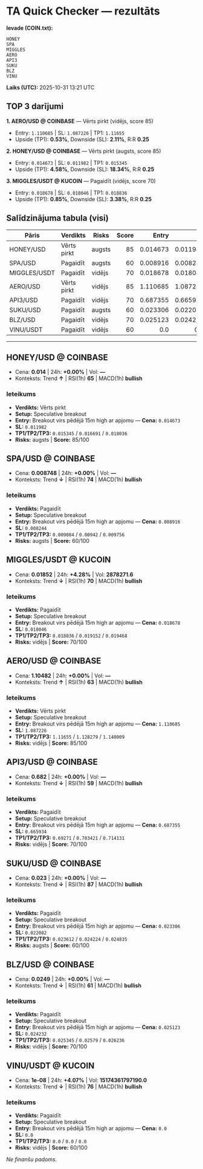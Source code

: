 # TA Quick Checker — rezultāts

**Ievade (COIN.txt):**
```
HONEY
SPA
MIGGLES
AERO
API3
SUKU
BLZ
VINU
```
**Laiks (UTC):** 2025-10-31 13:21 UTC

## TOP 3 darījumi
**1. AERO/USD @ COINBASE** — Vērts pirkt (vidējs, score 85)
- Entry: `1.110685` | SL: `1.087226` | TP1: `1.11655`
- Upside (TP1): **0.53%**, Downside (SL): **2.11%**, R:R **0.25**

**2. HONEY/USD @ COINBASE** — Vērts pirkt (augsts, score 85)
- Entry: `0.014673` | SL: `0.011982` | TP1: `0.015345`
- Upside (TP1): **4.58%**, Downside (SL): **18.34%**, R:R **0.25**

**3. MIGGLES/USDT @ KUCOIN** — Pagaidīt (vidējs, score 70)
- Entry: `0.018678` | SL: `0.018046` | TP1: `0.018836`
- Upside (TP1): **0.85%**, Downside (SL): **3.38%**, R:R **0.25**

## Salīdzinājuma tabula (visi)
| Pāris | Verdikts | Risks | Score | Entry | SL | TP1 | Upside% | Downside% | R:R | RSI(1h) | MACD | 24h% | Cena |
|---|---|---|---:|---:|---:|---:|---:|---:|---:|---:|---|---:|---:|
| HONEY/USD | Vērts pirkt | augsts | 85 | 0.014673 | 0.011982 | 0.015345 | 4.58% | 18.34% | 0.25 | 65 | bullish | +0.00% | 0.014 |
| SPA/USD | Pagaidīt | augsts | 60 | 0.008916 | 0.008244 | 0.009084 | 1.88% | 7.54% | 0.25 | 74 | bullish | +0.00% | 0.008748 |
| MIGGLES/USDT | Pagaidīt | vidējs | 70 | 0.018678 | 0.018046 | 0.018836 | 0.85% | 3.38% | 0.25 | 70 | bullish | +4.28% | 0.01852 |
| AERO/USD | Vērts pirkt | vidējs | 85 | 1.110685 | 1.087226 | 1.11655 | 0.53% | 2.11% | 0.25 | 63 | bullish | +0.00% | 1.10482 |
| API3/USD | Pagaidīt | vidējs | 70 | 0.687355 | 0.665934 | 0.69271 | 0.78% | 3.12% | 0.25 | 59 | bullish | +0.00% | 0.682 |
| SUKU/USD | Pagaidīt | augsts | 60 | 0.023306 | 0.022082 | 0.023612 | 1.31% | 5.25% | 0.25 | 87 | bullish | +0.00% | 0.023 |
| BLZ/USD | Pagaidīt | vidējs | 70 | 0.025123 | 0.024232 | 0.025345 | 0.88% | 3.55% | 0.25 | 61 | bullish | +0.00% | 0.0249 |
| VINU/USDT | Pagaidīt | vidējs | 60 | 0.0 | 0.0 | 0.0 | — | — | — | 76 | bullish | +4.07% | 1e-08 |

---

## HONEY/USD @ COINBASE
- Cena: **0.014** | 24h: **+0.00%** | Vol: **—**
- Konteksts: Trend **↑** | RSI(1h) **65** | MACD(1h) **bullish**

### Ieteikums
- **Verdikts:** Vērts pirkt
- **Setup:** Speculative breakout
- **Entry:** Breakout virs pēdējā 15m high ar apjomu  — **Cena:** `0.014673`
- **SL:** `0.011982`
- **TP1/TP2/TP3:** `0.015345` / `0.016691` / `0.018036`
- **Risks:** augsts | **Score:** 85/100

## SPA/USD @ COINBASE
- Cena: **0.008748** | 24h: **+0.00%** | Vol: **—**
- Konteksts: Trend **↓** | RSI(1h) **74** | MACD(1h) **bullish**

### Ieteikums
- **Verdikts:** Pagaidīt
- **Setup:** Speculative breakout
- **Entry:** Breakout virs pēdējā 15m high ar apjomu  — **Cena:** `0.008916`
- **SL:** `0.008244`
- **TP1/TP2/TP3:** `0.009084` / `0.00942` / `0.009756`
- **Risks:** augsts | **Score:** 60/100

## MIGGLES/USDT @ KUCOIN
- Cena: **0.01852** | 24h: **+4.28%** | Vol: **2878271.6**
- Konteksts: Trend **↓** | RSI(1h) **70** | MACD(1h) **bullish**

### Ieteikums
- **Verdikts:** Pagaidīt
- **Setup:** Speculative breakout
- **Entry:** Breakout virs pēdējā 15m high ar apjomu  — **Cena:** `0.018678`
- **SL:** `0.018046`
- **TP1/TP2/TP3:** `0.018836` / `0.019152` / `0.019468`
- **Risks:** vidējs | **Score:** 70/100

## AERO/USD @ COINBASE
- Cena: **1.10482** | 24h: **+0.00%** | Vol: **—**
- Konteksts: Trend **↑** | RSI(1h) **63** | MACD(1h) **bullish**

### Ieteikums
- **Verdikts:** Vērts pirkt
- **Setup:** Speculative breakout
- **Entry:** Breakout virs pēdējā 15m high ar apjomu  — **Cena:** `1.110685`
- **SL:** `1.087226`
- **TP1/TP2/TP3:** `1.11655` / `1.128279` / `1.140009`
- **Risks:** vidējs | **Score:** 85/100

## API3/USD @ COINBASE
- Cena: **0.682** | 24h: **+0.00%** | Vol: **—**
- Konteksts: Trend **↓** | RSI(1h) **59** | MACD(1h) **bullish**

### Ieteikums
- **Verdikts:** Pagaidīt
- **Setup:** Speculative breakout
- **Entry:** Breakout virs pēdējā 15m high ar apjomu  — **Cena:** `0.687355`
- **SL:** `0.665934`
- **TP1/TP2/TP3:** `0.69271` / `0.703421` / `0.714131`
- **Risks:** vidējs | **Score:** 70/100

## SUKU/USD @ COINBASE
- Cena: **0.023** | 24h: **+0.00%** | Vol: **—**
- Konteksts: Trend **↓** | RSI(1h) **87** | MACD(1h) **bullish**

### Ieteikums
- **Verdikts:** Pagaidīt
- **Setup:** Speculative breakout
- **Entry:** Breakout virs pēdējā 15m high ar apjomu  — **Cena:** `0.023306`
- **SL:** `0.022082`
- **TP1/TP2/TP3:** `0.023612` / `0.024224` / `0.024835`
- **Risks:** augsts | **Score:** 60/100

## BLZ/USD @ COINBASE
- Cena: **0.0249** | 24h: **+0.00%** | Vol: **—**
- Konteksts: Trend **↓** | RSI(1h) **61** | MACD(1h) **bullish**

### Ieteikums
- **Verdikts:** Pagaidīt
- **Setup:** Speculative breakout
- **Entry:** Breakout virs pēdējā 15m high ar apjomu  — **Cena:** `0.025123`
- **SL:** `0.024232`
- **TP1/TP2/TP3:** `0.025345` / `0.02579` / `0.026236`
- **Risks:** vidējs | **Score:** 70/100

## VINU/USDT @ KUCOIN
- Cena: **1e-08** | 24h: **+4.07%** | Vol: **15174361797190.0**
- Konteksts: Trend **↓** | RSI(1h) **76** | MACD(1h) **bullish**

### Ieteikums
- **Verdikts:** Pagaidīt
- **Setup:** Speculative breakout
- **Entry:** Breakout virs pēdējā 15m high ar apjomu  — **Cena:** `0.0`
- **SL:** `0.0`
- **TP1/TP2/TP3:** `0.0` / `0.0` / `0.0`
- **Risks:** vidējs | **Score:** 60/100

*Ne finanšu padoms.*
